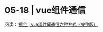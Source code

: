 # 05-18 | vue组件通信

阅读： [掘金 | vue组件间通信六种方式（完整版）](https://juejin.im/post/5cde0b43f265da03867e78d3?utm_source=gold_browser_extension)

<!-- = = = = = = = = = = = = = = = = = = = = -->
